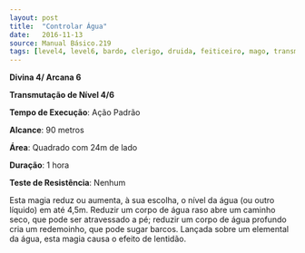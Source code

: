 ```yaml
---
layout: post
title:  "Controlar Água"
date:   2016-11-13
source: Manual Básico.219
tags: [level4, level6, bardo, clerigo, druida, feiticeiro, mago, transmutacao]
---
```


**Divina 4/ Arcana 6**

**Transmutação de Nível 4/6**

**Tempo de Execução**: Ação Padrão

**Alcance**: 90 metros

**Área**: Quadrado com 24m de lado

**Duração**: 1 hora

**Teste de Resistência**: Nenhum

Esta magia reduz ou aumenta, à sua escolha, o nível da água (ou outro líquido) em até 4,5m. Reduzir um corpo de água raso abre um caminho seco, que pode ser atravessado a pé; reduzir um corpo de água profundo cria um redemoinho, que pode sugar barcos. Lançada sobre um elemental da água, esta magia causa o efeito de lentidão.